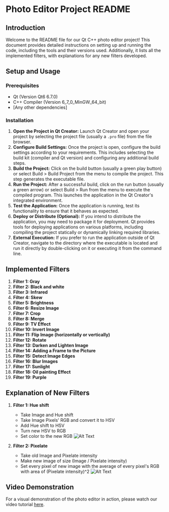# Photo Editor Project README

## Introduction
Welcome to the README file for our Qt C++ photo editor project! This document provides detailed instructions on setting up and running the code, including the tools and their versions used. Additionally, it lists all the implemented filters, with explanations for any new filters developed.

## Setup and Usage
### Prerequisites
- Qt (Version Qt6 6.7.0)
- C++ Compiler (Version 6_7_0_MinGW_64_bit)
- [Any other dependencies]

### Installation
1. **Open the Project in Qt Creator:** Launch Qt Creator and open your project by selecting the project file (usually a `.pro` file) from the file browser.
2. **Configure Build Settings:** Once the project is open, configure the build settings according to your requirements. This includes selecting the build kit (compiler and Qt version) and configuring any additional build steps.
3. **Build the Project:** Click on the build button (usually a green play button) or select Build > Build Project from the menu to compile the project. This step generates the executable file.
4. **Run the Project:** After a successful build, click on the run button (usually a green arrow) or select Build > Run from the menu to execute the compiled program. This launches the application in the Qt Creator's integrated environment.
5. **Test the Application:** Once the application is running, test its functionality to ensure that it behaves as expected.
6. **Deploy or Distribute (Optional):** If you intend to distribute the application, you may need to package it for deployment. Qt provides tools for deploying applications on various platforms, including compiling the project statically or dynamically linking required libraries.
7. **External Execution:** If you prefer to run the application outside of Qt Creator, navigate to the directory where the executable is located and run it directly by double-clicking on it or executing it from the command line.

## Implemented Filters
1. **Filter 1: Gray**
2. **Filter 2: Black and white**
3. **Filter 3: Infrared**
4. **Filter 4: Skew**
5. **Filter 5: Brightness**
6. **Filter 6: Resize Image**
7. **Filter 7: Crop**
8. **Filter 8: Merge**
9. **Filter 9: TV Effect**
10. **Filter 10: Invert Image**
11. **Filter 11: Flip Image (horizontally or vertically)**
12. **Filter 12: Rotate**
13. **Filter 13: Darken and Lighten Image**
14. **Filter 14: Adding a Frame to the Picture**
15. **Filter 15: Detect Image Edges**
16. **Filter 16: Blur Images**
17. **Filter 17: Sunlight**
18. **Filter 18: Oil painting Effect**
19. **Filter 19: Purple**

## Explanation of New Filters
1. **Filter 1: Hue shift**
   - Take Image and Hue shift
   - Take Image Pixels' RGB and convert it to HSV
   - Add Hue shift to HSV
   - Turn new HSV to RGB
   - Set color to the new RGB
![Alt Text](C:\Users\002\Git_Hub_Files\Assingment_3\task_1\test.jpg)

2. **Filter 2: Pixelate**
   - Take old Image and Pixelate intensity
   - Make new image of size (Image / Pixelate intensity)
   - Set every pixel of new image with the average of every pixel's RGB with area of (Pixelate intensity)^2
![Alt Text](C:\Users\002\Git_Hub_Files\Assingment_3\task_1\test1.jpg)

## Video Demonstration
For a visual demonstration of the photo editor in action, please watch our video tutorial [here](https://youtu.be/OTbHigu-GZQ).
